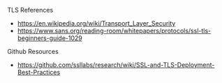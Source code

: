 
TLS References
* https://en.wikipedia.org/wiki/Transport_Layer_Security
* https://www.sans.org/reading-room/whitepapers/protocols/ssl-tls-beginners-guide-1029


Github Resources 
* https://github.com/ssllabs/research/wiki/SSL-and-TLS-Deployment-Best-Practices


